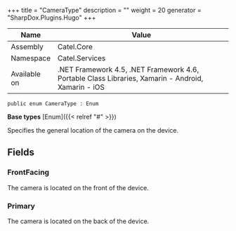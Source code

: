 

+++
title = "CameraType" 
description = ""
weight = 20
generator = "SharpDox.Plugins.Hugo"
+++

Name|Value
---|---
Assembly|Catel.Core
Namespace|Catel.Services
Available on|.NET Framework 4.5, .NET Framework 4.6, Portable Class Libraries, Xamarin - Android, Xamarin - iOS

```
public enum CameraType : Enum
```

**Base types**
[Enum]({{< relref "#" >}})

Specifies the general location of the camera on the device.

## Fields

### FrontFacing

The camera is located on the front of the device.

### Primary

The camera is located on the back of the device.

